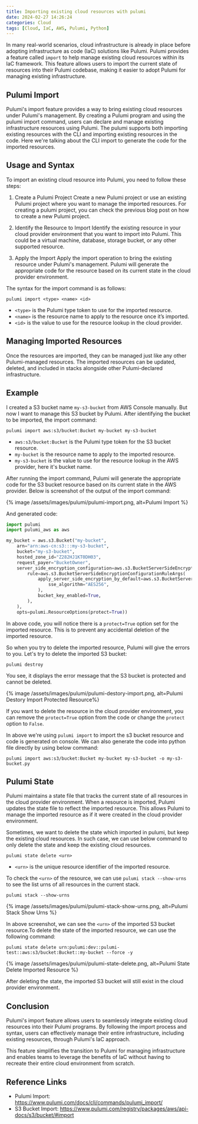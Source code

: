 ```yaml
---
title: Importing existing cloud resources with pulumi
date: 2024-02-27 14:26:24
categories: Cloud
tags: [Cloud, IaC, AWS, Pulumi, Python]
---
```


In many real-world scenarios, cloud infrastructure is already in place before adopting infrastructure as code (IaC) solutions like Pulumi. Pulumi provides a feature called `import` to help manage existing cloud resources within its IaC framework. This feature allows users to import the current state of resources into their Pulumi codebase, making it easier to adopt Pulumi for managing existing infrastructure.

## Pulumi Import
Pulumi's import feature provides a way to bring existing cloud resources under Pulumi's management. By creating a Pulumi program and using the pulumi import command, users can declare and manage existing infrastructure resources using Pulumi. The pulumi supports both importing existing resources with the CLI and importing existing resources in the code. Here we're talking about the CLI import to generate the code for the imported resources. 

## Usage and Syntax
To import an existing cloud resource into Pulumi, you need to follow these steps:

1. Create a Pulumi Project
Create a new Pulumi project or use an existing Pulumi project where you want to manage the imported resources. For creating a pulumi project, you can check the previous blog post on how to create a new Pulumi project.

2. Identify the Resource to Import
Identify the existing resource in your cloud provider environment that you want to import into Pulumi. This could be a virtual machine, database, storage bucket, or any other supported resource.

3. Apply the Import
Apply the import operation to bring the existing resource under Pulumi's management. Pulumi will generate the appropriate code for the resource based on its current state in the cloud provider environment.

The syntax for the import command is as follows:

``` shell
pulumi import <type> <name> <id>
```

- `<type>` is the Pulumi type token to use for the imported resource.
- `<name>` is the resource name to apply to the resource once it’s imported.
- `<id>` is the value to use for the resource lookup in the cloud provider.

## Managing Imported Resources
Once the resources are imported, they can be managed just like any other Pulumi-managed resources. The imported resources can be updated, deleted, and included in stacks alongside other Pulumi-declared infrastructure.

## Example
I created a S3 bucket name `my-s3-bucket` from AWS Console manually. But now I want to manage this S3 bucket by Pulumi. After identifying the bucket to be imported, the import command:

``` shell
pulumi import aws:s3/bucket:Bucket my-bucket my-s3-bucket
```

- `aws:s3/bucket:Bucket` is the Pulumi type token for the S3 bucket resource.
- `my-bucket` is the resource name to apply to the imported resource.
- `my-s3-bucket` is the value to use for the resource lookup in the AWS provider, here it's bucket name.

After running the import command, Pulumi will generate the appropriate code for the S3 bucket resource based on its current state in the AWS provider. Below is screenshot of the output of the import command:

{% image /assets/images/pulumi/pulumi-import.png, alt=Pulumi Import %}

And generated code:

``` python 
import pulumi
import pulumi_aws as aws

my_bucket = aws.s3.Bucket("my-bucket",
    arn="arn:aws-cn:s3:::my-s3-bucket",
    bucket="my-s3-bucket",
    hosted_zone_id="Z282HJ1KT0DH03",
    request_payer="BucketOwner",
    server_side_encryption_configuration=aws.s3.BucketServerSideEncryptionConfigurationArgs(
        rule=aws.s3.BucketServerSideEncryptionConfigurationRuleArgs(
            apply_server_side_encryption_by_default=aws.s3.BucketServerSideEncryptionConfigurationRuleApplyServerSideEncryptionByDefaultArgs(
                sse_algorithm="AES256",
            ),
            bucket_key_enabled=True,
        ),
    ),
    opts=pulumi.ResourceOptions(protect=True))
``` 

In above code, you will notice there is a `protect=True` option set for the imported resource. This is to prevent any accidental deletion of the imported resource.

So when you try to delete the imported resource, Pulumi will give the errors to you. Let's try to delete the imported S3 bucket:

``` shell
pulumi destroy
```

You see, it displays the error message that the S3 bucket is protected and cannot be deleted.

{% image /assets/images/pulumi/pulumi-destory-import.png, alt=Pulumi Destory Import Protected Resource%}

If you want to delete the resource in the cloud provider environment, you can remove the `protect=True` option from the code or change the `protect` option to `False`.

In above we're using `pulumi import` to import the s3 bucket resource and code is generated on console. We can also generate the code into python file directly by using below command:

``` shell
pulumi import aws:s3/bucket:Bucket my-bucket my-s3-bucket -o my-s3-bucket.py
```

## Pulumi State
Pulumi maintains a state file that tracks the current state of all resources in the cloud provider environment. When a resource is imported, Pulumi updates the state file to reflect the imported resource. This allows Pulumi to manage the imported resource as if it were created in the cloud provider environment.

Sometimes, we want to delete the state which imported in pulumi, but keep the existing cloud resources. In such case, we can use below command to only delete the state and keep the existing cloud resources.

``` shell
pulumi state delete <urn>
```

- `<urn>` is the unique resource identifier of the imported resource.

To check the `<urn>` of the resource, we can use `pulumi stack --show-urns` to see the list urns of all resources in the current stack.

``` shell
pulumi stack --show-urns
```

{% image /assets/images/pulumi/pulumi-stack-show-urns.png, alt=Pulumi Stack Show Urns %}

In above screenshot, we can see the `<urn>` of the imported S3 bucket resource.To delete the state of the imported resource, we can use the following command:

``` shell
pulumi state delete urn:pulumi:dev::pulumi-test::aws:s3/bucket:Bucket::my-bucket --force -y
```

{% image /assets/images/pulumi/pulumi-state-delete.png, alt=Pulumi State Delete Imported Resource %}

After deleting the state, the imported S3 bucket will still exist in the cloud provider environment.

## Conclusion
Pulumi's import feature allows users to seamlessly integrate existing cloud resources into their Pulumi programs. By following the import process and syntax, users can effectively manage their entire infrastructure, including existing resources, through Pulumi's IaC approach.

This feature simplifies the transition to Pulumi for managing infrastructure and enables teams to leverage the benefits of IaC without having to recreate their entire cloud environment from scratch.

## Reference Links
- Pulumi Import: https://www.pulumi.com/docs/cli/commands/pulumi_import/
- S3 Bucket Import: https://www.pulumi.com/registry/packages/aws/api-docs/s3/bucket/#import